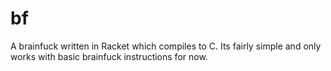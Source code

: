 # bf
A brainfuck written in Racket which compiles to C. Its fairly simple and only works with basic brainfuck instructions for now.

